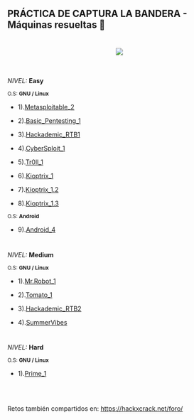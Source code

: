 ## PRÁCTICA DE CAPTURA LA BANDERA - Máquinas resueltas 🚩


<h1 align="center"><img src="https://user-images.githubusercontent.com/75953873/173473382-ea5151d3-ed8f-49b9-9de7-87ba975e15e6.png"></h1>

</br>

*NIVEL:* **Easy**

<sub>O.S: **GNU / Linux**</sub>

- 1).<a href="https://github.com/R3LI4NT/ctf-retos/blob/main/1-%20Maquinas-Easy/Metasploitable_2.md" target="_blank">Metasploitable_2</a>

- 2).<a href="https://github.com/R3LI4NT/ctf-retos/blob/main/1-%20Maquinas-Easy/Basic_Pentesting_1.md" target="_blank">Basic_Pentesting_1</a>

- 3).<a href="https://github.com/R3LI4NT/ctf-retos/blob/main/1-%20Maquinas-Easy/Hackademic_RTB1.md" target="_blank">Hackademic_RTB1</a>

- 4).<a href="https://github.com/R3LI4NT/ctf-retos/blob/main/1-%20Maquinas-Easy/CyberSploit_1.md" target="_blank">CyberSploit_1</a>

- 5).<a href="https://github.com/R3LI4NT/ctf-retos/blob/main/1-%20Maquinas-Easy/tr0ll_1.md" target="_blank">Tr0ll_1</a>

- 6).<a href="https://github.com/R3LI4NT/ctf-retos/blob/main/1-%20Maquinas-Easy/Kioptix_1.md" target="_blank">Kioptrix_1</a>

- 7).<a href="https://github.com/R3LI4NT/ctf-retos/blob/main/1-%20Maquinas-Easy/Kioptrix_1.2.md" target="_blank">Kioptrix_1.2</a>

- 8).<a href="https://github.com/R3LI4NT/ctf-retos/blob/main/1-%20Maquinas-Easy/Kioptrix_1.3.md" target="_blank">Kioptrix_1.3</a>

<sub>O.S: **Android**</sub>

- 9).<a href="https://github.com/R3LI4NT/ctf-retos/blob/main/1-%20Maquinas-Easy/Android_4.md" target="_blank">Android_4</a>

<h1 align="center"></h1>

*NIVEL:* **Medium**

<sub>O.S: **GNU / Linux**</sub>

- 1).<a href="https://github.com/R3LI4NT/ctf-retos/blob/main/2-%20Maquinas-Medium/Mr.Robot_1.md" target="_blank">Mr.Robot_1</a>

- 2).<a href="https://github.com/R3LI4NT/ctf-retos/blob/main/2-%20Maquinas-Medium/Tomato_1.md" target="_blank">Tomato_1</a>

- 3).<a href="https://github.com/R3LI4NT/ctf-retos/blob/main/2-%20Maquinas-Medium/Hackademic_RTB2.md" target="_blank">Hackademic_RTB2</a>

- 4).<a href="" target="_blank">SummerVibes</a>

<h1 align="center"></h1>

*NIVEL:* **Hard**

<sub>O.S: **GNU / Linux**</sub>

- 1).<a href="https://github.com/R3LI4NT/ctf-retos/blob/main/3-%20Maquinas-Hard/Prime_1.md" target="_blank">Prime_1</a>


</br>

</br>

Retos también compartidos en: https://hackxcrack.net/foro/
